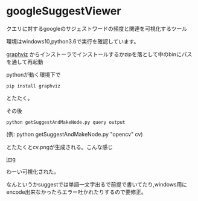# googleSuggestViewer
クエリに対するgoogleのサジェストワードの頻度と関連を可視化するツール

環境はwindows10,python3.6で実行を確認しています。

[graphviz](https://graphviz.gitlab.io/_pages/Download/Download_windows.html)
からインストーラでインストールするかzipを落として中のbinにパスを通して再起動

pythonが動く環境下で

```pip install graphviz```

とたたく。

その後

```python getSuggestAndMakeNode.py query output```

(例: python getSuggestAndMakeNode.py "opencv" cv)

とたたくとcv.pngが生成される。こんな感じ

[img](https://github.com/nenoNaninu/googleSuggestViewer/blob/master/cv.png?raw=true)


わーい可視化された。


なんというかsuggestでは単語一文字出るで前提で書いてたり,windows用にencode出来なかったらエラー吐かれたりするので要修正。
